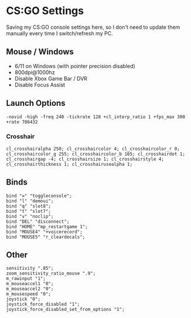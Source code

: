 # CS:GO Settings
Saving my CS:GO console settings here, so I don't need to update them manually every time I switch/refresh my PC.
## Mouse / Windows
- 6/11 on Windows (with pointer precision disabled)
- 800dpi@1000hz
- Disable Xbox Game Bar / DVR
- Disable Focus Assist
## Launch Options
```-novid -high -freq 240 -tickrate 128 +cl_interp_ratio 1 +fps_max 300 +rate 786432```
### Crosshair
```cl_crosshairalpha 250; cl_crosshaircolor 4; cl_crosshaircolor_r 0; cl_crosshaircolor_g 255; cl_crosshaircolor_b 165; cl_crosshairdot 1; cl_crosshairgap -4; cl_crosshairsize 1; cl_crosshairstyle 4; cl_crosshairthickness 1; cl_crosshairusealpha 1;```
## Binds
```
bind "=" "toggleconsole";
bind "l" "demoui";
bind "q" "slot8";
bind "t" "slot7";
bind "v" "noclip";
bind "DEL" "disconnect";
bind "HOME" "mp_restartgame 1";
bind "MOUSE4" "+voicerecord";
bind "MOUSE5" "r_cleardecals";
```
## Other
```
sensitivity ".85";
zoom_sensitivity_ratio_mouse ".9";
m_rawinput "1";
m_mouseaccel1 "0";
m_mouseaccel2 "0";
m_mousespeed "0";
joystick "0";
joystick_force_disabled "1";
joystick_force_disabled_set_from_options "1";
```
